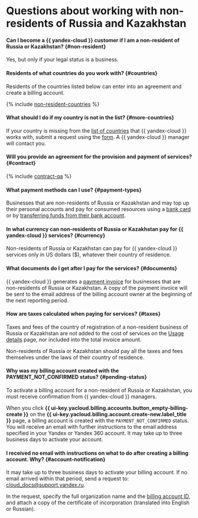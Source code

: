 # Questions about working with non-residents of Russia and Kazakhstan


#### Can I become a {{ yandex-cloud }} customer if I am a non-resident of Russia or Kazakhstan? {#non-resident}

Yes, but only if your legal status is a business.


#### Residents of what countries do you work with? {#countries}

Residents of the countries listed below can enter into an agreement and create a billing account.

{% include [non-resident-countries](../../billing/_includes/non-resident-countries.md) %}


#### What should I do if my country is not in the list? {#more-countries}

If your country is missing from the [list of countries](#countries) that {{ yandex-cloud }} works with, submit a request using the [form](/#contact-form). A {{ yandex-cloud }} manager will contact you.


#### Will you provide an agreement for the provision and payment of services? {#contract}

{% include [contract-qa](../../billing/_includes/contract-qa.md) %}

#### What payment methods can I use? {#payment-types}

Businesses that are non-residents of Russia or Kazakhstan and may top up their personal accounts and pay for consumed resources using a [bank card](../../billing/payment/payment-methods-card-business.md) or by [transferring funds from their bank account](../../billing/payment/payment-methods-business.md).


#### In what currency can non-residents of Russia or Kazakhstan pay for {{ yandex-cloud }} services? {#currency}

Non-residents of Russia or Kazakhstan can pay for {{ yandex-cloud }} services only in US dollars ($), whatever their country of residence.

#### What documents do I get after I pay for the services? {#documents}

{{ yandex-cloud }} generates a [payment invoice](../../billing/concepts/bill.md) for businesses that are non-residents of Russia or Kazakhstan. A copy of the payment invoice will be sent to the email address of the billing account owner at the beginning of the next reporting period.


#### How are taxes calculated when paying for services? {#taxes}

Taxes and fees of the country of registration of a non-resident business of Russia or Kazakhstan are not added to the cost of services on the [Usage details](../../billing/operations/check-charges.md) page, nor included into the total invoice amount.

Non-residents of Russia or Kazakhstan should pay all the taxes and fees themselves under the laws of their country of residence.

#### Why was my billing account created with the PAYMENT_NOT_CONFIRMED status? {#pending-status}

To activate a billing account for a non-resident of Russia or Kazakhstan, you must receive confirmation from {{ yandex-cloud }} managers.

When you click **{{ ui-key.yacloud.billing.accounts.button_empty-billing-create }}** on the **{{ ui-key.yacloud.billing.account.create-new.label_title }}** page, a billing account is created with the `PAYMENT_NOT_CONFIRMED` status. You will receive an email with further instructions to the email address specified in your Yandex or Yandex 360 account. It may take up to three business days to activate your account.

#### I received no email with instructions on what to do after creating a billing account. Why? {#account-notification}

It may take up to three business days to activate your billing account.
If no email arrived within that period, send a request to: [cloud_docs@support.yandex.ru](mailto:cloud_docs@support.yandex.ru).

In the request, specify the full organization name and the [billing account ID](../../billing/concepts/billing-account.md#billing-account-id), and attach a copy of the certificate of incorporation (translated into English or Russian).